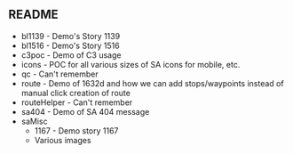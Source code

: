 ## README

* bl1139 - Demo's Story 1139
* bl1516 - Demo's Story 1516
* c3poc - Demo of C3 usage
* icons - POC for all various sizes of SA icons for mobile, etc.
* qc - Can't remember
* route - Demo of 1632d and how we can add stops/waypoints instead of manual click creation of route
* routeHelper - Can't remember
* sa404 - Demo of SA 404 message
* saMisc
  - 1167 - Demo story 1167
  - Various images
